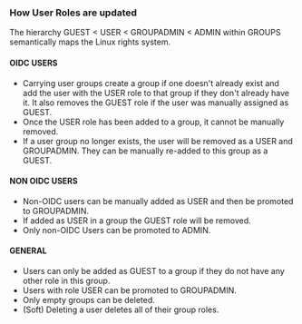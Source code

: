 ### How User Roles are updated

The hierarchy GUEST < USER < GROUPADMIN < ADMIN within GROUPS semantically
maps the Linux rights system.

#### OIDC USERS

- Carrying user groups create a group if one doesn't already exist and add the
  user with the USER role to that group if they don't already have it.
  It also removes the GUEST role if the user was manually assigned as GUEST.
- Once the USER role has been added to a group, it cannot be manually removed.
- If a user group no longer exists, the user will be removed as a USER and
  GROUPADMIN.
  They can be manually re-added to this group as a GUEST.

#### NON OIDC USERS

- Non-OIDC users can be manually added as USER and then be promoted to
  GROUPADMIN.
- If added as USER in a group the GUEST role will be removed.
- Only non-OIDC Users can be promoted to ADMIN.

#### GENERAL

- Users can only be added as GUEST to a group if they do not have any other role
  in this
  group.
- Users with role USER can be promoted to GROUPADMIN.
- Only empty groups can be deleted.
- (Soft) Deleting a user deletes all of their group roles.